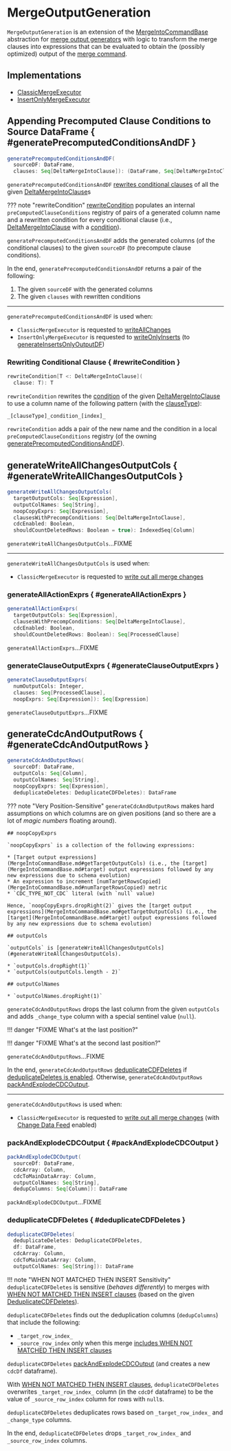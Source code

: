 # MergeOutputGeneration

`MergeOutputGeneration` is an extension of the [MergeIntoCommandBase](MergeIntoCommandBase.md) abstraction for [merge output generators](#implementations) with logic to transform the merge clauses into expressions that can be evaluated to obtain the (possibly optimized) output of the [merge command](index.md).

## Implementations

* [ClassicMergeExecutor](ClassicMergeExecutor.md)
* [InsertOnlyMergeExecutor](InsertOnlyMergeExecutor.md)

## Appending Precomputed Clause Conditions to Source DataFrame { #generatePrecomputedConditionsAndDF }

```scala
generatePrecomputedConditionsAndDF(
  sourceDF: DataFrame,
  clauses: Seq[DeltaMergeIntoClause]): (DataFrame, Seq[DeltaMergeIntoClause])
```

`generatePrecomputedConditionsAndDF` [rewrites conditional clauses](#rewriteCondition) of all the given [DeltaMergeIntoClause](DeltaMergeIntoClause.md)s

??? note "rewriteCondition"
    [rewriteCondition](#rewriteCondition) populates an internal `preComputedClauseConditions` registry of pairs of a generated column name and a rewritten condition for every conditional clause (i.e., [DeltaMergeIntoClause](DeltaMergeIntoClause.md) with a [condition](DeltaMergeIntoClause.md#condition)).

`generatePrecomputedConditionsAndDF` adds the generated columns (of the conditional clauses) to the given `sourceDF` (to precompute clause conditions).

In the end, `generatePrecomputedConditionsAndDF` returns a pair of the following:

1. The given `sourceDF` with the generated columns
1. The given `clauses` with rewritten conditions

---

`generatePrecomputedConditionsAndDF` is used when:

* `ClassicMergeExecutor` is requested to [writeAllChanges](ClassicMergeExecutor.md#writeAllChanges)
* `InsertOnlyMergeExecutor` is requested to [writeOnlyInserts](InsertOnlyMergeExecutor.md#writeOnlyInserts) (to [generateInsertsOnlyOutputDF](InsertOnlyMergeExecutor.md#generateInsertsOnlyOutputDF))

### Rewriting Conditional Clause { #rewriteCondition }

```scala
rewriteCondition[T <: DeltaMergeIntoClause](
  clause: T): T
```

`rewriteCondition` rewrites the [condition](DeltaMergeIntoClause.md#condition) of the given [DeltaMergeIntoClause](DeltaMergeIntoClause.md) to use a column name of the following pattern (with the [clauseType](DeltaMergeIntoClause.md#clauseType)):

```text
_[clauseType]_condition_[index]_
```

`rewriteCondition` adds a pair of the new name and the condition in a local `preComputedClauseConditions` registry (of the owning [generatePrecomputedConditionsAndDF](#generatePrecomputedConditionsAndDF)).

## generateWriteAllChangesOutputCols { #generateWriteAllChangesOutputCols }

```scala
generateWriteAllChangesOutputCols(
  targetOutputCols: Seq[Expression],
  outputColNames: Seq[String],
  noopCopyExprs: Seq[Expression],
  clausesWithPrecompConditions: Seq[DeltaMergeIntoClause],
  cdcEnabled: Boolean,
  shouldCountDeletedRows: Boolean = true): IndexedSeq[Column]
```

`generateWriteAllChangesOutputCols`...FIXME

---

`generateWriteAllChangesOutputCols` is used when:

* `ClassicMergeExecutor` is requested to [write out all merge changes](ClassicMergeExecutor.md#writeAllChanges)

### generateAllActionExprs { #generateAllActionExprs }

```scala
generateAllActionExprs(
  targetOutputCols: Seq[Expression],
  clausesWithPrecompConditions: Seq[DeltaMergeIntoClause],
  cdcEnabled: Boolean,
  shouldCountDeletedRows: Boolean): Seq[ProcessedClause]
```

`generateAllActionExprs`...FIXME

### generateClauseOutputExprs { #generateClauseOutputExprs }

```scala
generateClauseOutputExprs(
  numOutputCols: Integer,
  clauses: Seq[ProcessedClause],
  noopExprs: Seq[Expression]): Seq[Expression]
```

`generateClauseOutputExprs`...FIXME

## generateCdcAndOutputRows { #generateCdcAndOutputRows }

```scala
generateCdcAndOutputRows(
  sourceDf: DataFrame,
  outputCols: Seq[Column],
  outputColNames: Seq[String],
  noopCopyExprs: Seq[Expression],
  deduplicateDeletes: DeduplicateCDFDeletes): DataFrame
```

??? note "Very Position-Sensitive"
    `generateCdcAndOutputRows` makes hard assumptions on which columns are on given positions (and so there are a lot of _magic numbers_ floating around).

    ## noopCopyExprs

    `noopCopyExprs` is a collection of the following expressions:

    * [Target output expressions](MergeIntoCommandBase.md#getTargetOutputCols) (i.e., the [target](MergeIntoCommandBase.md#target) output expressions followed by any new expressions due to schema evolution)
    * An expression to increment [numTargetRowsCopied](MergeIntoCommandBase.md#numTargetRowsCopied) metric
    * `CDC_TYPE_NOT_CDC` literal (with `null` value)

    Hence, `noopCopyExprs.dropRight(2)` gives the [target output expressions](MergeIntoCommandBase.md#getTargetOutputCols) (i.e., the [target](MergeIntoCommandBase.md#target) output expressions followed by any new expressions due to schema evolution)

    ## outputCols

    `outputCols` is [generateWriteAllChangesOutputCols](#generateWriteAllChangesOutputCols).

    * `outputCols.dropRight(1)`
    * `outputCols(outputCols.length - 2)`

    ## outputColNames

    * `outputColNames.dropRight(1)`

`generateCdcAndOutputRows` drops the last column from the given `outputCols` and adds `_change_type` column with a special sentinel value (`null`).

!!! danger "FIXME What's at the last position?"

!!! danger "FIXME What's at the second last position?"

`generateCdcAndOutputRows`...FIXME

In the end, `generateCdcAndOutputRows` [deduplicateCDFDeletes](#deduplicateCDFDeletes) if [deduplicateDeletes is enabled](DeduplicateCDFDeletes.md#enabled). Otherwise, `generateCdcAndOutputRows` [packAndExplodeCDCOutput](#packAndExplodeCDCOutput).

---

`generateCdcAndOutputRows` is used when:

* `ClassicMergeExecutor` is requested to [write out all merge changes](ClassicMergeExecutor.md#writeAllChanges) (with [Change Data Feed](../../change-data-feed/index.md) enabled)

### packAndExplodeCDCOutput { #packAndExplodeCDCOutput }

```scala
packAndExplodeCDCOutput(
  sourceDf: DataFrame,
  cdcArray: Column,
  cdcToMainDataArray: Column,
  outputColNames: Seq[String],
  dedupColumns: Seq[Column]): DataFrame
```

`packAndExplodeCDCOutput`...FIXME

### deduplicateCDFDeletes { #deduplicateCDFDeletes }

```scala
deduplicateCDFDeletes(
  deduplicateDeletes: DeduplicateCDFDeletes,
  df: DataFrame,
  cdcArray: Column,
  cdcToMainDataArray: Column,
  outputColNames: Seq[String]): DataFrame
```

!!! note "WHEN NOT MATCHED THEN INSERT Sensitivity"
    `deduplicateCDFDeletes` is sensitive (_behaves differently_) to merges with [WHEN NOT MATCHED THEN INSERT clauses](DeduplicateCDFDeletes.md#includesInserts) (based on the given [DeduplicateCDFDeletes](DeduplicateCDFDeletes.md)).

`deduplicateCDFDeletes` finds out the deduplication columns (`dedupColumns`) that include the following:

* `_target_row_index_`
* `_source_row_index` only when this merge [includes WHEN NOT MATCHED THEN INSERT clauses](DeduplicateCDFDeletes.md#includesInserts)

`deduplicateCDFDeletes` [packAndExplodeCDCOutput](#packAndExplodeCDCOutput) (and creates a new `cdcDf` dataframe).

With [WHEN NOT MATCHED THEN INSERT clauses](DeduplicateCDFDeletes.md#includesInserts), `deduplicateCDFDeletes` overwrites `_target_row_index_` column (in the `cdcDf` dataframe) to be the value of `_source_row_index` column for rows with `null`s.

`deduplicateCDFDeletes` deduplicates rows based on `_target_row_index_` and `_change_type` columns.

In the end, `deduplicateCDFDeletes` drops `_target_row_index_` and `_source_row_index` columns.
